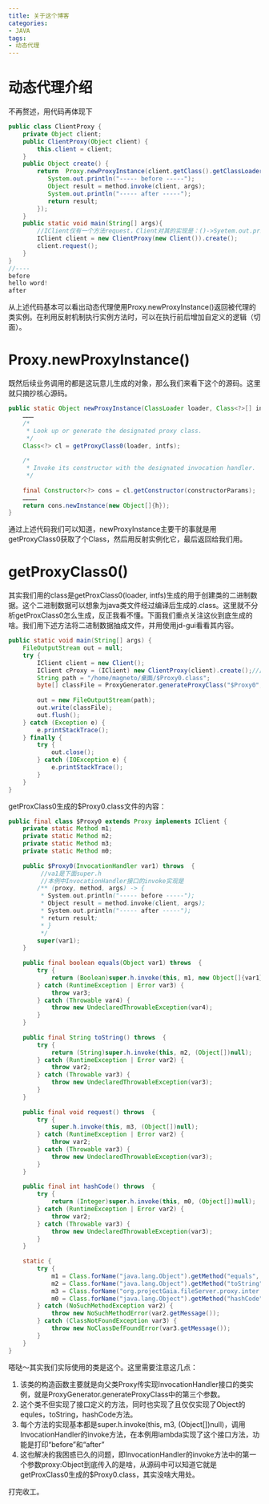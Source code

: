 ```yaml
---
title: 关于这个博客
categories:
- JAVA
tags:
- 动态代理
---
```

# 动态代理介绍
不再赘述，用代码再体现下
```java
public class ClientProxy {
    private Object client;
    public ClientProxy(Object client) {
        this.client = client;
    }
    public Object create() {
        return  Proxy.newProxyInstance(client.getClass().getClassLoader(), new Class[]{client.getClass().getInterfaces()}, (proxy, method, args) -> {
           System.out.println("----- before -----"); 
           Object result = method.invoke(client, args); 
           System.out.println("----- after -----"); 
           return result; 
        });
    }
    public static void main(String[] args){
        //IClient仅有一个方法request，Client对其的实现是：()->Syetem.out.println("hello word!")
        IClient client = new ClientProxy(new Client()).create();
        client.request();
    }
}
//----
before
hello word!
after
```
从上述代码基本可以看出动态代理使用Proxy.newProxyInstance()返回被代理的类实例。在利用反射机制执行实例方法时，可以在执行前后增加自定义的逻辑（切面）。

<!--more-->
# Proxy.newProxyInstance()
既然后续业务调用的都是这玩意儿生成的对象，那么我们来看下这个的源码。这里就只摘抄核心源码。
```java
public static Object newProxyInstance(ClassLoader loader, Class<?>[] interfaces,InvocationHandler h) throws IllegalArgumentException{
    ………
    /*
     * Look up or generate the designated proxy class.
     */
    Class<?> cl = getProxyClass0(loader, intfs);
 
    /*
     * Invoke its constructor with the designated invocation handler.
     */
    
    final Constructor<?> cons = cl.getConstructor(constructorParams);
    …………
    return cons.newInstance(new Object[]{h});
}
```
通过上述代码我们可以知道，newProxyInstance主要干的事就是用getProxyClass0获取了个Class，然后用反射实例化它，最后返回给我们用。

# getProxyClass0()
其实我们用的class是getProxClass0(loader, intfs)生成的用于创建类的二进制数据。这个二进制数据可以想象为java类文件经过编译后生成的.class。这里就不分析getProxClass0怎么生成，反正我看不懂。下面我们重点关注这伙到底生成的啥。我们用下述方法将二进制数据抽成文件，并用使用jd-gui看看其内容。
```java
public static void main(String[] args) {
    FileOutputStream out = null;
    try {
        IClient client = new Client();
        IClient cProxy = (IClient) new ClientProxy(client).create();//此处的实例已经是getProxClass0 生成
        String path = "/home/magneto/桌面/$Proxy0.class";
        byte[] classFile = ProxyGenerator.generateProxyClass("$Proxy0", Client.class.getInterfaces());
 
        out = new FileOutputStream(path);
        out.write(classFile);
        out.flush();
    } catch (Exception e) {
        e.printStackTrace();
    } finally {
        try {
            out.close();
        } catch (IOException e) {
            e.printStackTrace();
        }
    }
}
```
getProxClass0生成的$Proxy0.class文件的内容：
```java
public final class $Proxy0 extends Proxy implements IClient {
    private static Method m1;
    private static Method m2;
    private static Method m3;
    private static Method m0;
 
    public $Proxy0(InvocationHandler var1) throws  {
         //va1是下面super.h
         //本例中InvocationHandler接口的invoke实现是
        /** (proxy, method, args) -> { 
         * System.out.println("----- before -----");   
         * Object result = method.invoke(client, args);   
         * System.out.println("----- after -----");   
         * return result; 
         * }
         */
        super(var1);
    }
 
    public final boolean equals(Object var1) throws  {
        try {
            return (Boolean)super.h.invoke(this, m1, new Object[]{var1});
        } catch (RuntimeException | Error var3) {
            throw var3;
        } catch (Throwable var4) {
            throw new UndeclaredThrowableException(var4);
        }
    }
 
    public final String toString() throws  {
        try {
            return (String)super.h.invoke(this, m2, (Object[])null);
        } catch (RuntimeException | Error var2) {
            throw var2;
        } catch (Throwable var3) {
            throw new UndeclaredThrowableException(var3);
        }
    }
 
    public final void request() throws  {
        try {
            super.h.invoke(this, m3, (Object[])null);
        } catch (RuntimeException | Error var2) {
            throw var2;
        } catch (Throwable var3) {
            throw new UndeclaredThrowableException(var3);
        }
    }
 
    public final int hashCode() throws  {
        try {
            return (Integer)super.h.invoke(this, m0, (Object[])null);
        } catch (RuntimeException | Error var2) {
            throw var2;
        } catch (Throwable var3) {
            throw new UndeclaredThrowableException(var3);
        }
    }
 
    static {
        try {
            m1 = Class.forName("java.lang.Object").getMethod("equals", Class.forName("java.lang.Object"));
            m2 = Class.forName("java.lang.Object").getMethod("toString");
            m3 = Class.forName("org.projectGaia.fileServer.proxy.inter.IClient").getMethod("request");
            m0 = Class.forName("java.lang.Object").getMethod("hashCode");
        } catch (NoSuchMethodException var2) {
            throw new NoSuchMethodError(var2.getMessage());
        } catch (ClassNotFoundException var3) {
            throw new NoClassDefFoundError(var3.getMessage());
        }
    }
}
```
嗒哒～其实我们实际使用的类是这个。这里需要注意这几点：
1. 该类的构造函数主要就是向父类Proxy传实现InvocationHandler接口的类实例，就是ProxyGenerator.generateProxyClass中的第三个参数。
2. 这个类不但实现了接口定义的方法，同时也实现了且仅仅实现了Object的equles，toString，hashCode方法。
3. 每个方法的实现基本都是super.h.invoke(this, m3, (Object[])null)，调用InvocationHandler的invoke方法，在本例用lambda实现了这个接口方法，功能是打印“before”和“after”
4. 这也解决的我困惑已久的问题，即InvocationHandler的invoke方法中的第一个参数proxy:Object到底传入的是啥，从源码中可以知道它就是getProxClass0生成的$Proxy0.class，其实没啥大用处。 
  
打完收工。